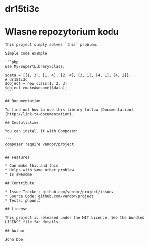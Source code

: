    # dr15ti3c
   # Wlasne repozytorium kodu
     
    This project simply solves `this` problem.
     
    Simple code example 
     
    ```php
    use My\Super\Library\Class;
     
    $data = [[1, 3], [1, 4], [2, 4], [3, 1], [4, 1], [4, 2]];
    # dr15ti3c     
    $object = new Class(1, 2, 3)
    $object->makeAwesome($data);
    ```
     
    ## Documentation
     
    To find out how to use this library follow [Documentation](http://link-to-documentation).
     
    ## Installation
     
    You can install it with Composer:
     
    ```
    composer require vendor/project
    ```
     
    ## Features
     
    * Can make this and this
    * Helps with some other problew
    * Is awesome
     
    ## Contribute
     
    * Issue Tracker: github.com/vendor/project/issues
    * Source Code: github.com/vendor/project
    * Tests: phpunit
     
    ## License
     
    This project is released under the MIT Licence. See the bundled LICENSE file for details.
     
    ## Author
     
    John Doe
